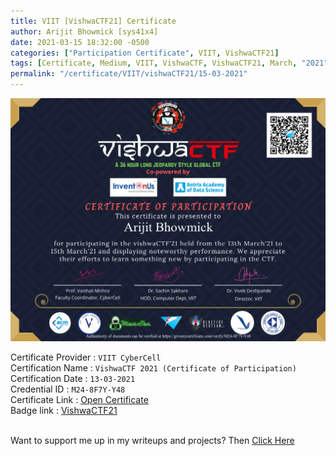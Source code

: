 ```yaml
---
title: VIIT [VishwaCTF21] Certificate
author: Arijit Bhowmick [sys41x4]
date: 2021-03-15 18:32:00 -0500
categories: ["Participation Certificate", VIIT, VishwaCTF21]
tags: [Certificate, Medium, VIIT, VishwaCTF, VishwaCTF21, March, "2021"]
permalink: "/certificate/VIIT/vishwaCTF21/15-03-2021"
---
```


[![VIIT_vishwactf_2021](/assets/certifications/VIIT/VishwaCTF/15-03-2021/VishwaCTF_2021-03-15_event_M24-8F7Y-Y48.png)](https://raw.githubusercontent.com/Arijit-Bhowmick/My_Certifications/main/CTF_Certifications/VishwaCTF/VishwaCTF_2021-03-13_event_%5BM24-8F7Y-Y48%5D.png)

Certificate Provider : `VIIT CyberCell`<br>
Certification Name : `VishwaCTF 2021 (Certificate of Participation)`<br>
Certification Date : `13-03-2021`<br>
Credential ID : `M24-8F7Y-Y48`<br>
Certificate Link : <a href="https://raw.githubusercontent.com/Arijit-Bhowmick/My_Certifications/main/CTF_Certifications/VishwaCTF/VishwaCTF_2021-03-13_event_%5BM24-8F7Y-Y48%5D.png" target="_blank">Open Certificate</a><br>
Badge link : <a href="https://verify.givemycertificate.com/verify/M24-8F7Y-Y48" target="_blank">VishwaCTF21</a><br><br>


Want to support me up in my writeups and projects? Then <a href="/recognition/support/sys41x4">Click Here</a>
